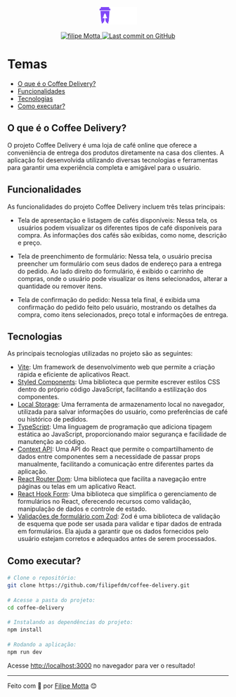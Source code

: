 <p align="center">
   <img src="./src/assets/coffee-delivery-logo-github.png"/>
</p>

<p align="center">
   <a href="https://www.linkedin.com/in/filipefmotta/">
      <img alt="filipe Motta" src="https://img.shields.io/badge/-Filipe%20Motta-4e5acf?style=flat&logo=Linkedin&logoColor=white" />
   </a>

  <a aria-label="Last Commit" href="https://github.com/filipefdm/coffee-delivery/commits/master">
    <img alt="Last commit on GitHub" src="https://img.shields.io/github/last-commit/filipefdm/coffee-delivery?color=4e5acf">
  </a>
</p>

# Temas

- [O que é o Coffee Delivery?](#o-que-é-o-coffee-delivery)
- [Funcionalidades](#funcionalidades)
- [Tecnologias](#tecnologias)
- [Como executar?](#como-executar)

## O que é o Coffee Delivery?

O projeto Coffee Delivery é uma loja de café online que oferece a conveniência de entrega dos produtos diretamente na casa dos clientes. A aplicação foi desenvolvida utilizando diversas tecnologias e ferramentas para garantir uma experiência completa e amigável para o usuário.

## Funcionalidades

As funcionalidades do projeto Coffee Delivery incluem três telas principais:

- Tela de apresentação e listagem de cafés disponíveis: Nessa tela, os usuários podem visualizar os diferentes tipos de café disponíveis para compra. As informações dos cafés são exibidas, como nome, descrição e preço.

- Tela de preenchimento de formulário: Nessa tela, o usuário precisa preencher um formulário com seus dados de endereço para a entrega do pedido. Ao lado direito do formulário, é exibido o carrinho de compras, onde o usuário pode visualizar os itens selecionados, alterar a quantidade ou remover itens.

- Tela de confirmação do pedido: Nessa tela final, é exibida uma confirmação do pedido feito pelo usuário, mostrando os detalhes da compra, como itens selecionados, preço total e informações de entrega.

## Tecnologias

As principais tecnologias utilizadas no projeto são as seguintes:

- [Vite](https://vitejs.dev): Um framework de desenvolvimento web que permite a criação rápida e eficiente de aplicativos React.
- [Styled Components](https://styled-components.com): Uma biblioteca que permite escrever estilos CSS dentro do próprio código JavaScript, facilitando a estilização dos componentes.
- [Local Storage](https://developer.mozilla.org/en-US/docs/Web/API/Window/localStorage): Uma ferramenta de armazenamento local no navegador, utilizada para salvar informações do usuário, como preferências de café ou histórico de pedidos.
- [TypeScript](https://www.typescriptlang.org/): Uma linguagem de programação que adiciona tipagem estática ao JavaScript, proporcionando maior segurança e facilidade de manutenção ao código.
- [Context API](https://reactjs.org/docs/context.html): Uma API do React que permite o compartilhamento de dados entre componentes sem a necessidade de passar props manualmente, facilitando a comunicação entre diferentes partes da aplicação.
- [React Router Dom](https://v5.reactrouter.com): Uma biblioteca que facilita a navegação entre páginas ou telas em um aplicativo React.
- [React Hook Form](https://react-hook-form.com): Uma biblioteca que simplifica o gerenciamento de formulários no React, oferecendo recursos como validação, manipulação de dados e controle de estado.
- [Validações de formulário com Zod](https://zod.dev): Zod é uma biblioteca de validação de esquema que pode ser usada para validar e tipar dados de entrada em formulários. Ela ajuda a garantir que os dados fornecidos pelo usuário estejam corretos e adequados antes de serem processados.

## Como executar?

```bash
# Clone o repositório:
git clone https://github.com/filipefdm/coffee-delivery.git

# Acesse a pasta do projeto:
cd coffee-delivery

# Instalando as dependências do projeto:
npm install

# Rodando a aplicação:
npm run dev
```

Acesse <http://localhost:3000> no navegador para ver o resultado!

---

Feito com 💜 por [Filipe Motta](https://github.com/filipefdm) 😊
